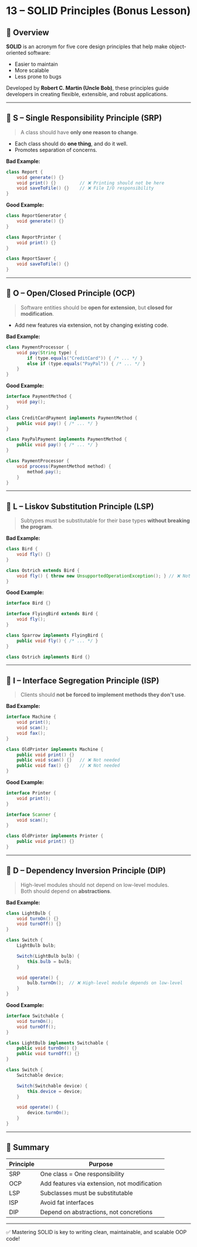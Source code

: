# 13 – SOLID Principles (Bonus Lesson)

## 🧠 Overview

**SOLID** is an acronym for five core design principles that help make object-oriented software:

- Easier to maintain
- More scalable
- Less prone to bugs

Developed by **Robert C. Martin (Uncle Bob)**, these principles guide developers in creating flexible, extensible, and robust applications.

---

## 🔹 S – Single Responsibility Principle (SRP)

> A class should have **only one reason to change**.

- Each class should do **one thing**, and do it well.
- Promotes separation of concerns.

**Bad Example:**

```java
class Report {
    void generate() {}
    void print() {}         // ❌ Printing should not be here
    void saveToFile() {}    // ❌ File I/O responsibility
}
```
**Good Example:**

```java
class ReportGenerator {
    void generate() {}
}

class ReportPrinter {
    void print() {}
}

class ReportSaver {
    void saveToFile() {}
}
```
---

## 🔹 O – Open/Closed Principle (OCP)

> Software entities should be **open for extension**, but **closed for modification**.

- Add new features via extension, not by changing existing code.

**Bad Example:**

```java code
class PaymentProcessor {
    void pay(String type) {
        if (type.equals("CreditCard")) { /* ... */ }
        else if (type.equals("PayPal")) { /* ... */ }
    }
}
```
**Good Example:**

```java
interface PaymentMethod {
    void pay();
}

class CreditCardPayment implements PaymentMethod {
    public void pay() { /* ... */ }
}

class PayPalPayment implements PaymentMethod {
    public void pay() { /* ... */ }
}

class PaymentProcessor {
    void process(PaymentMethod method) {
        method.pay();
    }
}
```
---

## 🔹 L – Liskov Substitution Principle (LSP)

> Subtypes must be substitutable for their base types **without breaking the program**.

**Bad Example:**
```java
class Bird {
    void fly() {}
}

class Ostrich extends Bird {
    void fly() { throw new UnsupportedOperationException(); } // ❌ Not substitutable
}
```
**Good Example:**

```java
interface Bird {}

interface FlyingBird extends Bird {
    void fly();
}

class Sparrow implements FlyingBird {
    public void fly() { /* ... */ }
}

class Ostrich implements Bird {}
```
---

## 🔹 I – Interface Segregation Principle (ISP)

> Clients should **not be forced to implement methods they don't use**.

**Bad Example:**

```java code
interface Machine {
    void print();
    void scan();
    void fax();
}

class OldPrinter implements Machine {
    public void print() {}
    public void scan() {}   // ❌ Not needed
    public void fax() {}    // ❌ Not needed
}
```
**Good Example:**
```java
interface Printer {
    void print();
}

interface Scanner {
    void scan();
}

class OldPrinter implements Printer {
    public void print() {}
}
```
---

## 🔹 D – Dependency Inversion Principle (DIP)

> High-level modules should not depend on low-level modules.  
> Both should depend on **abstractions**.

**Bad Example:**
```java
class LightBulb {
    void turnOn() {}
    void turnOff() {}
}

class Switch {
    LightBulb bulb;

    Switch(LightBulb bulb) {
        this.bulb = bulb;
    }

    void operate() {
        bulb.turnOn();  // ❌ High-level module depends on low-level
    }
}
```
**Good Example:**
```java
interface Switchable {
    void turnOn();
    void turnOff();
}

class LightBulb implements Switchable {
    public void turnOn() {}
    public void turnOff() {}
}

class Switch {
    Switchable device;

    Switch(Switchable device) {
        this.device = device;
    }

    void operate() {
        device.turnOn();
    }
}
```
---

## 🧠 Summary

| Principle | Purpose                                    |
|-----------|--------------------------------------------|
| SRP       | One class = One responsibility             |
| OCP       | Add features via extension, not modification |
| LSP       | Subclasses must be substitutable           |
| ISP       | Avoid fat interfaces                       |
| DIP       | Depend on abstractions, not concretions    |

---

✅ Mastering SOLID is key to writing clean, maintainable, and scalable OOP code!
